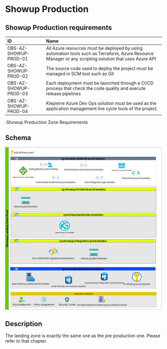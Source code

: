 # Showup Production

## Showup Production requirements

| ID               | Name                                                                                                                                                   |
| :--------------- | :-------------------------------------------------------|
| OBS-AZ-SHOWUP-PROD-01 | All Azure resources must be deployed by using automation tools such as Terraform, Azure Resource Manager or any scripting solution that uses Azure API |
| OBS-AZ-SHOWUP-PROD-02 | The source code used to deploy the project must be managed in SCM tool such as Git                                                                     |
| OBS-AZ-SHOWUP-PROD-03 | Each deployment must be launched through a CI/CD process that check the code quality and execute release pipelines                                     |
| OBS-AZ-SHOWUP-PROD-04 | Klepierre Azure Dev Ops solution must be used as the application management live cycle tools of the project.                                           |

:Showup Production Zone Requirements

## Schema

![Architecture Showup Production](./assets/3.8-showup-pro/schema.png)

## Description

The landing zone is exactly the same one as the pre production one. Please refer to that chapter.
